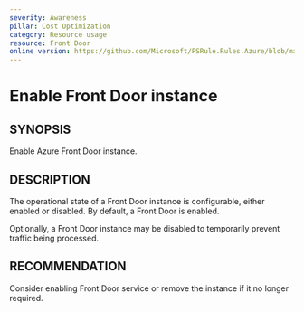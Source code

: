 ```yaml
---
severity: Awareness
pillar: Cost Optimization
category: Resource usage
resource: Front Door
online version: https://github.com/Microsoft/PSRule.Rules.Azure/blob/main/docs/en/rules/Azure.FrontDoor.State.md
---
```


# Enable Front Door instance

## SYNOPSIS

Enable Azure Front Door instance.

## DESCRIPTION

The operational state of a Front Door instance is configurable, either enabled or disabled.
By default, a Front Door is enabled.

Optionally, a Front Door instance may be disabled to temporarily prevent traffic being processed.

## RECOMMENDATION

Consider enabling Front Door service or remove the instance if it no longer required.
